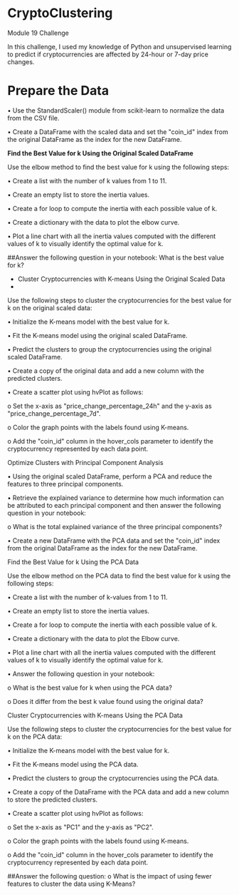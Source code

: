 # CryptoClustering
Module 19 Challenge


In this challenge, I used my knowledge of Python and unsupervised learning to predict if cryptocurrencies are affected by 24-hour or 7-day price changes.

# **Prepare the Data**
•	Use the StandardScaler() module from scikit-learn to normalize the data from the CSV file.

•	Create a DataFrame with the scaled data and set the "coin_id" index from the original DataFrame as the index for the new DataFrame.

**Find the Best Value for k Using the Original Scaled DataFrame**

Use the elbow method to find the best value for k using the following steps:

•	Create a list with the number of k values from 1 to 11.

•	Create an empty list to store the inertia values.

•	Create a for loop to compute the inertia with each possible value of k.

•	Create a dictionary with the data to plot the elbow curve.

•	Plot a line chart with all the inertia values computed with the different values of k to visually identify the optimal value for k.

##Answer the following question in your notebook: What is the best value for k?

* Cluster Cryptocurrencies with K-means Using the Original Scaled Data
* 
Use the following steps to cluster the cryptocurrencies for the best value for k on the original scaled data:

•	Initialize the K-means model with the best value for k.

•	Fit the K-means model using the original scaled DataFrame.

•	Predict the clusters to group the cryptocurrencies using the original scaled DataFrame.

•	Create a copy of the original data and add a new column with the predicted clusters.

•	Create a scatter plot using hvPlot as follows:

o	Set the x-axis as "price_change_percentage_24h" and the y-axis as "price_change_percentage_7d".

o	Color the graph points with the labels found using K-means.

o	Add the "coin_id" column in the hover_cols parameter to identify the cryptocurrency represented by each data point.

Optimize Clusters with Principal Component Analysis

•	Using the original scaled DataFrame, perform a PCA and reduce the features to three principal components.

•	Retrieve the explained variance to determine how much information can be attributed to each principal component and then answer the following question in your notebook:

o	What is the total explained variance of the three principal components?

•	Create a new DataFrame with the PCA data and set the "coin_id" index from the original DataFrame as the index for the new DataFrame.

Find the Best Value for k Using the PCA Data

Use the elbow method on the PCA data to find the best value for k using the following steps:

•	Create a list with the number of k-values from 1 to 11.

•	Create an empty list to store the inertia values.

•	Create a for loop to compute the inertia with each possible value of k.

•	Create a dictionary with the data to plot the Elbow curve.

•	Plot a line chart with all the inertia values computed with the different values of k to visually identify the optimal value for k.

•	Answer the following question in your notebook:

o	What is the best value for k when using the PCA data?

o	Does it differ from the best k value found using the original data?

Cluster Cryptocurrencies with K-means Using the PCA Data

Use the following steps to cluster the cryptocurrencies for the best value for k on the PCA data:

•	Initialize the K-means model with the best value for k.

•	Fit the K-means model using the PCA data.

•	Predict the clusters to group the cryptocurrencies using the PCA data.

•	Create a copy of the DataFrame with the PCA data and add a new column to store the predicted clusters.

•	Create a scatter plot using hvPlot as follows:

o	Set the x-axis as "PC1" and the y-axis as "PC2".

o	Color the graph points with the labels found using K-means.

o	Add the "coin_id" column in the hover_cols parameter to identify the cryptocurrency represented by each data point.

##Answer the following question:
o	What is the impact of using fewer features to cluster the data using K-Means?

